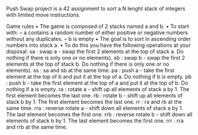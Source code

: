 Push Swap project is a 42 assignment to sort a N lenght stack of integers with limited move instructions.

Game rules
• The game is composed of 2 stacks named a and b. • To start with:
◦ a contains a random number of either positive or negative numbers without any duplicates.
◦ b is empty
• The goal is to sort in ascending order numbers into stack a.
• To do this you have the following operations at your disposal:
sa : swap a - swap the first 2 elements at the top of stack a. Do nothing if there is only one or no elements).
sb : swap b - swap the first 2 elements at the top of stack b. Do nothing if there is only one or no elements).
ss : sa and sb at the same time.
pa : push a - take the first element at the top of b and put it at the top of a. Do
nothing if b is empty.
pb : push b - take the first element at the top of a and put it at the top of b. Do
nothing if a is empty.
ra : rotate a - shift up all elements of stack a by 1. The first element becomes
the last one.
rb : rotate b - shift up all elements of stack b by 1. The first element becomes the last one.
rr : ra and rb at the same time.
rra : reverse rotate a - shift down all elements of stack a by 1. The last element becomes the first one.
rrb : reverse rotate b - shift down all elements of stack b by 1. The last element becomes the first one.
rrr : rra and rrb at the same time.

